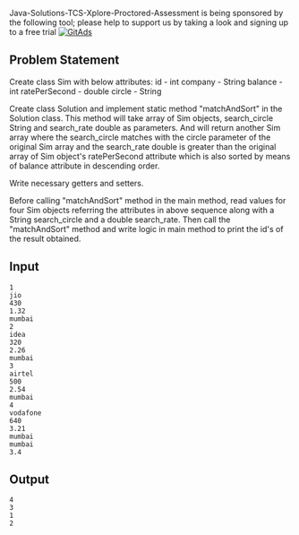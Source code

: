 Java-Solutions-TCS-Xplore-Proctored-Assessment is being sponsored by the following tool; please help to support us by taking a look and signing up to a free trial
<a href="https://tracking.gitads.io/?repo=Java-Solutions-TCS-Xplore-Proctored-Assessment"><img src="https://images.gitads.io/Java-Solutions-TCS-Xplore-Proctored-Assessment" alt="GitAds"/></a>

## Problem Statement

Create class Sim with below attributes:
id - int
company - String
balance - int
ratePerSecond - double
circle - String

Create class Solution and implement static method "matchAndSort" in the Solution class.
This method will take array of Sim objects, search_circle String and search_rate double as parameters.
And will return another Sim array where the search_circle matches with the circle parameter of the original Sim array and the search_rate double is greater than the original array of Sim object's ratePerSecond attribute which is also sorted by means of balance attribute in descending order.

Write necessary getters and setters.

Before calling "matchAndSort" method in the main method, read values for four Sim objects referring the attributes in above sequence along with a String search_circle and a double search_rate.
Then call the "matchAndSort" method and write logic in main method to print the id's of the result obtained.

## Input

    1
    jio
    430
    1.32
    mumbai
    2
    idea
    320
    2.26
    mumbai
    3
    airtel
    500
    2.54
    mumbai
    4
    vodafone
    640
    3.21
    mumbai
    mumbai
    3.4

## Output

    4
    3
    1
    2

